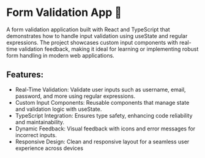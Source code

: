 # Form Validation App 📝
A form validation application built with React and TypeScript that demonstrates how to handle input validation using useState and regular expressions. The project showcases custom input components with real-time validation feedback, making it ideal for learning or implementing robust form handling in modern web applications.

## Features:

* Real-Time Validation: Validate user inputs such as username, email, password, and more using regular expressions.
* Custom Input Components: Reusable components that manage state and validation logic with useState.
* TypeScript Integration: Ensures type safety, enhancing code reliability and maintainability.
* Dynamic Feedback: Visual feedback with icons and error messages for incorrect inputs.
* Responsive Design: Clean and responsive layout for a seamless user experience across devices
